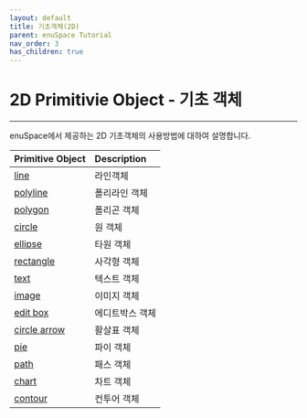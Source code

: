 ```yaml
---
layout: default
title: 기초객체(2D)
parent: enuSpace Tutorial
nav_order: 3
has_children: true
---
```


# 2D Primitivie Object - 기초 객체

---

enuSpace에서 제공하는 2D 기초객체의 사용방법에 대하여 설명합니다.

| Primitive Object | Description |
| :--- | :--- |
| [line](/tutorial/line.html) | 라인객체 |
| [polyline](/tutorial/polyline.html) | 폴리라인 객체 |
| [polygon](/tutorial/polygon.html) | 폴리곤 객체 |
| [circle](/tutorial/circle.html) | 원 객체 |
| [ellipse](/tutorial/ellipse.html) | 타원 객체 |
| [rectangle](/tutorial/rectangle.html) | 사각형 객체 |
| [text](/tutorial/text.html) | 텍스트 객체 |
| [image](/tutorial/image.html) | 이미지 객체 |
| [edit box](/tutorial/edit_box.html) | 에디트박스 객체 |
| [circle arrow](/tutorial/circle_arrow.html) | 활살표 객체 |
| [pie](/tutorial/pie.html) | 파이 객체 |
| [path](/tutorial/path.html) | 패스 객체 |
| [chart](/tutorial/chart.html) | 차트 객체 |
| [contour](/tutorial/2d_contour.html) | 컨투어 객체 |



